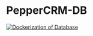 # PepperCRM-DB

[![Dockerization of Database](https://github.com/PepperTechDev/PepperCRM-DB/actions/workflows/dockerization.yml/badge.svg)](https://github.com/PepperTechDev/PepperCRM-DB/actions/workflows/dockerization.yml)
